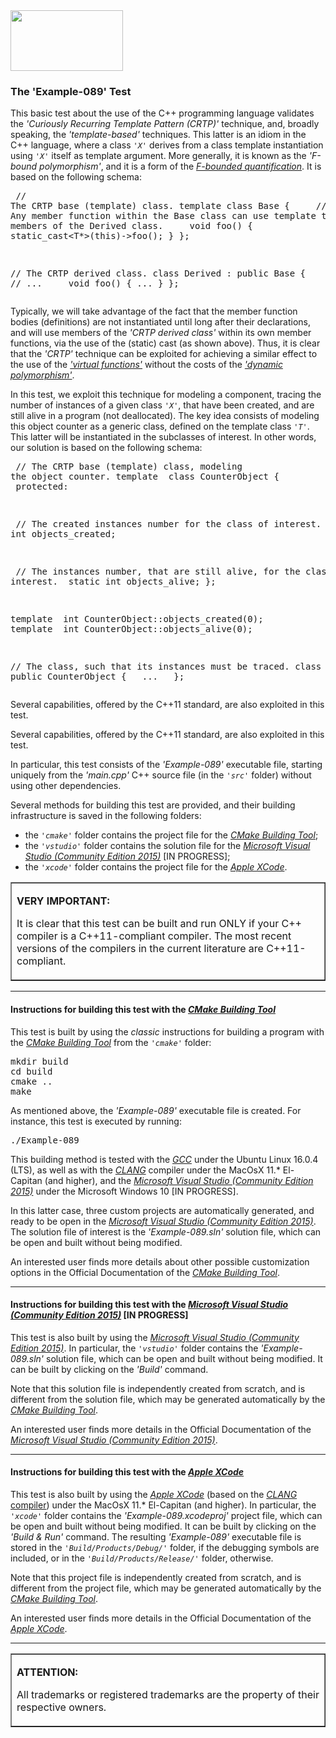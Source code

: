 <IMG src="http://davidcanino.github.io/img/logo-sun.jpg" border="0" width="180" height="97">

<H3>The 'Example-089' Test</H3>

This basic test about the use of the C++ programming language validates the <i>'Curiously Recurring Template Pattern (CRTP)'</i> technique, and, broadly speaking, the <i>'template-based'</i> techniques. This latter is an idiom in the C++ language, where a class <code><i>'X'</i></code> derives from a class template instantiation using <code><i>'X'</i></code> itself as template argument. More generally, it is known as the <i>'F-bound polymorphism'</i>, and it is a form of the <i><A href="https://en.wikipedia.org/wiki/Bounded_quantification#F-bounded_quantification">F-bounded quantification</A></i>. It is based on the following schema:<p><pre>
// The CRTP base (template) class.
template<class T> class Base
{
&nbsp; &nbsp; // Any member function within the Base class can use template to access members of the Derived class.
&nbsp; &nbsp; void foo() { static_cast<T*>(this)->foo(); }
};

// The CRTP derived class.
class Derived : public Base<Derived>
{
&nbsp; &nbsp; // ...
&nbsp; &nbsp; void foo() { ... }
};</pre><p>

Typically, we will take advantage of the fact that the member function bodies (definitions) are not instantiated until long after their declarations, and will use members of the <i>'CRTP derived class'</i> within its own member functions, via the use of the (static) cast (as shown above). Thus, it is clear that the <i>'CRTP'</i> technique can be exploited for achieving a similar effect to the use of the <A href="https://en.wikipedia.org/wiki/Virtual_function"><i>'virtual functions'</i></A> without the costs of the <A href="https://en.wikipedia.org/wiki/Name_binding"><i>'dynamic polymorphism'</i></A>.<p>In this test, we exploit this technique for modeling a component, tracing the number of instances of a given class <code><i>'X'</i></code>, that have been created, and are still alive in a program (not deallocated). The key idea consists of modeling this object counter as a generic class, defined on the template class <code><i>'T'</i></code>. This latter will be instantiated in the subclasses of interest. In other words, our solution is based on the following schema:<p><pre>
// The CRTP base (template) class, modeling the object counter.
template <typename T> class CounterObject 
{ 
&nbsp;protected:

&nbsp;// The created instances number for the class of interest.
&nbsp;static int objects_created;

&nbsp;// The instances number, that are still alive, for the class of interest.
&nbsp;static int objects_alive; 
};

template <typename T> int CounterObject<T>::objects_created(0);
template <typename T> int CounterObject<T>::objects_alive(0);

// The class, such that its instances must be traced.
class X : public CounterObject<X> { &nbsp; ... &nbsp; };</pre><p>

Several capabilities, offered by the C++11 standard, are also exploited in this test.<p>

<p>Several capabilities, offered by the C++11 standard, are also exploited in this test.<p>In particular, this test consists of the <i>'Example-089'</i> executable file, starting uniquely from the <i>'main.cpp'</i> C++ source file (in the <code><i>'src'</i></code> folder) without using other dependencies.<p>Several methods for building this test are provided, and their building infrastructure is saved in the following folders:<p><ul>
<li>the <i><code>'cmake'</code></i> folder contains the project file for the <i><A href="http://cmake.org">CMake Building Tool</A></i>;</li>
<li>the <i><code>'vstudio'</code></i> folder contains the solution file for the <i><A href="http://www.visualstudio.com/">Microsoft Visual Studio (Community Edition 2015)</A></i> [IN PROGRESS];</li>
<li>the <i><code>'xcode'</code></i> folder contains the project file for the <i><A href="http://developer.apple.com/xcode/">Apple XCode</A></i>.</li></ul>

<p><table border=1 width=100%><tr><td><p><b>VERY IMPORTANT:</b><p>It is clear that this test can be built and run ONLY if your C++ compiler is a C++11-compliant compiler. The most recent versions of the compilers in the current literature are C++11-compliant.<p></td></tr></table><p><hr><p>

<h4>Instructions for building this test with the <i><A href="http://cmake.org">CMake Building Tool</A></i></h4>

This test is built by using the <i>classic</i> instructions for building a program with the <i><A href="http://cmake.org">CMake Building Tool</A></i> from the <i><code>'cmake'</code></i> folder:
<pre>mkdir build
cd build
cmake ..
make
</pre><p>As mentioned above, the <i>'Example-089'</i> executable file is created. For instance, this test is executed by running:<pre>./Example-089</pre><p>This building method is tested with the <A href="http://gcc.gnu.org/"><i>GCC</i></A> under the Ubuntu Linux 16.0.4 (LTS), as well as with the <A href="http://clang.llvm.org/"><i>CLANG</i></A> compiler under the MacOsX 11.* El-Capitan (and higher), and the <A href="http://www.visualstudio.com/"><i>Microsoft Visual Studio (Community Edition 2015)</i></A> under the Microsoft Windows 10 [IN PROGRESS].

In this latter case, three custom projects are automatically generated, and ready to be open in the <A href="http://www.visualstudio.com/"><i>Microsoft Visual Studio (Community Edition 2015)</i></A>. The solution file of interest is the <i>'Example-089.sln'</i> solution file, which can be open and built without being modified.<p>An interested user finds more details about other possible customization options in the Official Documentation of the <i><A href="http://cmake.org">CMake Building Tool</A></i>.<p><hr><p>

<h4>Instructions for building this test with the <i><A href="http://www.visualstudio.com/">Microsoft Visual Studio (Community Edition 2015)</A></i> [IN PROGRESS]</h4>

This test is also built by using the <A href="http://www.visualstudio.com/"><i>Microsoft Visual Studio (Community Edition 2015)</i></A>. In particular, the <i><code>'vstudio'</code></i> folder contains the <i>'Example-089.sln'</i> solution file, which can be open and built without being modified. It can be built by clicking on the <i>'Build'</i> command.

Note that this solution file is independently created from scratch, and is different from the solution file, which may be generated automatically by the <i><A href="http://cmake.org">CMake Building Tool</A></i>.<p>An interested user finds more details in the Official Documentation of the <i><A href="http://www.visualstudio.com/">Microsoft Visual Studio (Community Edition 2015)</A></i>.<p><hr><p>

<h4>Instructions for building this test with the <i><A href="http://developer.apple.com/xcode/">Apple XCode</A></i></h4>

This test is also built by using the <A href="http://developer.apple.com/xcode/"><i>Apple XCode</i></A> (based on the <A href="http://clang.llvm.org/"><i>CLANG</i> compiler</A>) under the MacOsX 11.* El-Capitan (and higher). In particular, the <i><code>'xcode'</code></i> folder contains the <i>'Example-089.xcodeproj'</i> project file, which can be open and built without being modified. It can be built by clicking on the <i>'Build & Run'</i> command. The resulting <i>'Example-089'</i> executable file is stored in the <i><code>'Build/Products/Debug/'</code></i> folder, if the debugging symbols are included, or in the <i><code>'Build/Products/Release/'</code></i> folder, otherwise.<p>

Note that this project file is independently created from scratch, and is different from the project file, which may be generated automatically by the <i><A href="http://cmake.org">CMake Building Tool</A></i>.<p>An interested user finds more details in the Official Documentation of the <A href="http://developer.apple.com/xcode/"><i>Apple XCode</i></A>.<p><hr><p><table border=1><tr><td><p><b>ATTENTION:</b><p>All trademarks or registered trademarks are the property of their respective owners.</td></tr></table>
